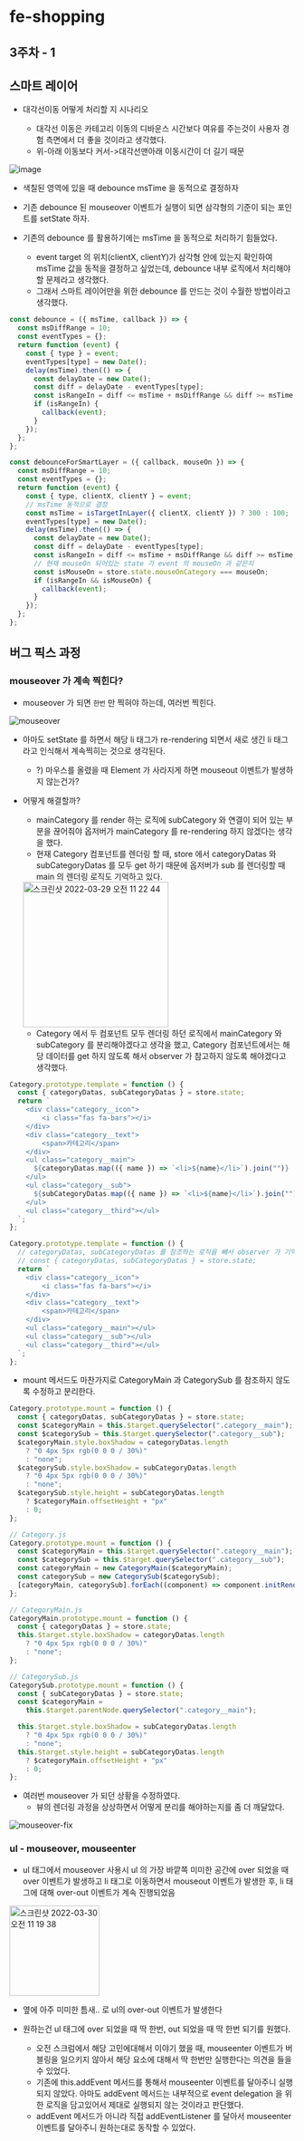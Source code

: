# fe-shopping

## 3주차 - 1

## 스마트 레이어

- 대각선이동 어떻게 처리할 지 시나리오

  - 대각선 이동은 카테고리 이동의 디바운스 시간보다 여유를 주는것이 사용자 경험 측면에서 더 좋을 것이라고 생각했다.
  - 위-아래 이동보다 커서->대각선맨아래 이동시간이 더 길기 때문

![image](https://user-images.githubusercontent.com/58503584/160738432-42203089-551b-4672-bc9c-c439e289cb36.png)

- 색칠된 영역에 있을 때 debounce msTime 을 동적으로 결정하자
- 기존 debounce 된 mouseover 이벤트가 실행이 되면 삼각형의 기준이 되는 포인트를 setState 하자.

- 기존의 debounce 를 활용하기에는 msTime 을 동적으로 처리하기 힘들었다.
  - event target 의 위치(clientX, clientY)가 삼각형 안에 있는지 확인하여 msTime 값을 동적을 결정하고 싶었는데, debounce 내부 로직에서 처리해야할 문제라고 생각했다.
  - 그래서 스마트 레이어만을 위한 debounce 를 만드는 것이 수월한 방법이라고 생각했다.

```js
const debounce = ({ msTime, callback }) => {
  const msDiffRange = 10;
  const eventTypes = {};
  return function (event) {
    const { type } = event;
    eventTypes[type] = new Date();
    delay(msTime).then(() => {
      const delayDate = new Date();
      const diff = delayDate - eventTypes[type];
      const isRangeIn = diff <= msTime + msDiffRange && diff >= msTime;
      if (isRangeIn) {
        callback(event);
      }
    });
  };
};
```

```js
const debounceForSmartLayer = ({ callback, mouseOn }) => {
  const msDiffRange = 10;
  const eventTypes = {};
  return function (event) {
    const { type, clientX, clientY } = event;
    // msTime 동적으로 결정
    const msTime = isTargetInLayer({ clientX, clientY }) ? 300 : 100;
    eventTypes[type] = new Date();
    delay(msTime).then(() => {
      const delayDate = new Date();
      const diff = delayDate - eventTypes[type];
      const isRangeIn = diff <= msTime + msDiffRange && diff >= msTime;
      // 현재 mouseOn 되어있는 state 가 event 의 mouseOn 과 같은지
      const isMouseOn = store.state.mouseOnCategory === mouseOn;
      if (isRangeIn && isMouseOn) {
        callback(event);
      }
    });
  };
};
```

## 버그 픽스 과정

### mouseover 가 계속 찍힌다?

- mouseover 가 되면 `한번` 만 찍혀야 하는데, 여러번 찍힌다.

![mouseover](https://user-images.githubusercontent.com/58503584/160739843-c0036f8b-bf31-4875-8e54-80d03615e0fa.gif)

- 아마도 setState 를 하면서 해당 li 태그가 re-rendering 되면서 새로 생긴 li 태그라고 인식해서 계속찍히는 것으로 생각된다.

  - ?) 마우스를 올렸을 때 Element 가 사라지게 하면 mouseout 이벤트가 발생하지 않는건가?

- 어떻게 해결할까?

  - mainCategory 를 render 하는 로직에 subCategory 와 연결이 되어 있는 부분을 끊어줘야 옵저버가 mainCategory 를 re-rendering 하지 않겠다는 생각을 했다.
  - 현재 Category 컴포넌트를 렌더링 할 때, store 에서 categoryDatas 와 subCategoryDatas 를 모두 get 하기 때문에 옵저버가 sub 를 렌더링할 때 main 의 렌더링 로직도 기억하고 있다.

  <img width="257" alt="스크린샷 2022-03-29 오전 11 22 44" src="https://user-images.githubusercontent.com/58503584/160740117-98d6b661-34f5-4c6d-a5d1-45cfa73230d5.png">

  - Category 에서 두 컴포넌트 모두 렌더링 하던 로직에서 mainCategory 와 subCategory 를 분리해야겠다고 생각을 했고, Category 컴포넌트에서는 해당 데이터를 get 하지 않도록 해서 observer 가 참고하지 않도록 해야겠다고 생각했다.

```js
Category.prototype.template = function () {
  const { categoryDatas, subCategoryDatas } = store.state;
  return `
    <div class="category__icon">
        <i class="fas fa-bars"></i>
    </div>
    <div class="category__text">
        <span>카테고리</span>
    </div>
    <ul class="category__main">
      ${categoryDatas.map(({ name }) => `<li>${name}</li>`).join("")}
    </ul>
    <ul class="category__sub">
      ${subCategoryDatas.map(({ name }) => `<li>${name}</li>`).join("")}
    </ul>
    <ul class="category__third"></ul>
  `;
};
```

```js
Category.prototype.template = function () {
  // categoryDatas, subCategoryDatas 를 참조하는 로직을 빼서 observer 가 기억하지 않도록 한다.
  // const { categoryDatas, subCategoryDatas } = store.state;
  return `
    <div class="category__icon">
        <i class="fas fa-bars"></i>
    </div>
    <div class="category__text">
        <span>카테고리</span>
    </div>
    <ul class="category__main"></ul>
    <ul class="category__sub"></ul>
    <ul class="category__third"></ul>
  `;
};
```

- mount 메서드도 마찬가지로 CategoryMain 과 CategorySub 를 참조하지 않도록 수정하고 분리한다.

```js
Category.prototype.mount = function () {
  const { categoryDatas, subCategoryDatas } = store.state;
  const $categoryMain = this.$target.querySelector(".category__main");
  const $categorySub = this.$target.querySelector(".category__sub");
  $categoryMain.style.boxShadow = categoryDatas.length
    ? "0 4px 5px rgb(0 0 0 / 30%)"
    : "none";
  $categorySub.style.boxShadow = subCategoryDatas.length
    ? "0 4px 5px rgb(0 0 0 / 30%)"
    : "none";
  $categorySub.style.height = subCategoryDatas.length
    ? $categoryMain.offsetHeight + "px"
    : 0;
};
```

```js
// Category.js
Category.prototype.mount = function () {
  const $categoryMain = this.$target.querySelector(".category__main");
  const $categorySub = this.$target.querySelector(".category__sub");
  const categoryMain = new CategoryMain($categoryMain);
  const categorySub = new CategorySub($categorySub);
  [categoryMain, categorySub].forEach((component) => component.initRender());
};

// CategoryMain.js
CategoryMain.prototype.mount = function () {
  const { categoryDatas } = store.state;
  this.$target.style.boxShadow = categoryDatas.length
    ? "0 4px 5px rgb(0 0 0 / 30%)"
    : "none";
};

// CategorySub.js
CategorySub.prototype.mount = function () {
  const { subCategoryDatas } = store.state;
  const $categoryMain =
    this.$target.parentNode.querySelector(".category__main");

  this.$target.style.boxShadow = subCategoryDatas.length
    ? "0 4px 5px rgb(0 0 0 / 30%)"
    : "none";
  this.$target.style.height = subCategoryDatas.length
    ? $categoryMain.offsetHeight + "px"
    : 0;
};
```

- 여러번 mouseover 가 되던 상황을 수정하였다.
  - 뷰의 렌더링 과정을 상상하면서 어떻게 분리를 해야하는지를 좀 더 깨달았다.

![mouseover-fix](https://user-images.githubusercontent.com/58503584/160741592-93f92abf-fe01-4c47-950f-6c6f9baa96e9.gif)

### ul - mouseover, mouseenter

- ul 태그에서 mouseover 사용시 ul 의 가장 바깥쪽 미미한 공간에 over 되었을 때 over 이벤트가 발생하고 li 태그로 이동하면서 mouseout 이벤트가 발생한 후, li 태그에 대해 over-out 이벤트가 계속 진행되었음

<img width="159" alt="스크린샷 2022-03-30 오전 11 19 38" src="https://user-images.githubusercontent.com/58503584/160737731-42e8bab4-fa8e-4f85-901d-f62ea2db9920.png">

- 옆에 아주 미미한 틈새.. 로 ul의 over-out 이벤트가 발생한다

- 원하는건 ul 태그에 over 되었을 때 딱 한번, out 되었을 때 딱 한번 되기를 원했다.
  - 오전 스크럼에서 해당 고민에대해서 이야기 했을 때, mouseenter 이벤트가 버블링을 일으키지 않아서 해당 요소에 대해서 딱 한번만 실행한다는 의견을 들을수 있었다.
  - 기존에 this.addEvent 메서드를 통해서 mouseenter 이벤트를 달아주니 실행되지 않았다. 아마도 addEvent 메서드는 내부적으로 event delegation 을 위한 로직을 담고있어서 제대로 실행되지 않는 것이라고 판단했다.
  - addEvent 메서드가 아니라 직접 addEventListener 를 달아서 mouseenter 이벤트를 달아주니 원하는대로 동작할 수 있었다.
